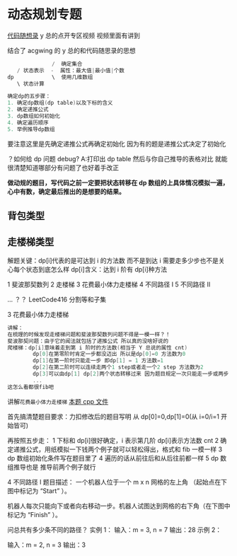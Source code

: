 # 动态规划专题

[代码随想录](https://programmercarl.com/%E5%8A%A8%E6%80%81%E8%A7%84%E5%88%92%E7%90%86%E8%AE%BA%E5%9F%BA%E7%A1%80.html#%E7%AE%97%E6%B3%95%E5%85%AC%E5%BC%80%E8%AF%BE)
y 总的点开专区视频 视频里面有讲到

结合了 acgwing 的 y 总的和代码随思录的思想

```cpp
              /  确定集合
   / 状态表示  -  属性：最大值|最小值|个数
dp            \  使用几维数组
   \ 状态计算

确定dp的五步骤：
1. 确定dp数组(dp table)以及下标的含义
2. 确定递推公式
3. dp数组如何初始化
4. 确定遍历顺序
5. 举例推导dp数组
```

要注意这里是先确定递推公式再确定初始化 因为有的题是递推公式决定了初始化

？如何给 dp 问题 debug?
A:打印出 dp table 然后与你自己推导的表格对比 就能很清楚知道哪部分有问题了也好着手改正

**做动规的题目，写代码之前一定要把状态转移在 dp 数组的上具体情况模拟一遍，心中有数，确定最后推出的是想要的结果。**

## 背包类型

## 走楼梯类型

解题关键：dp[i]代表的是可达到 i 的方法数 而不是到达 i 需要走多少步也不是关心每个状态到底怎么样
dp[i]含义：达到 i 阶有 dp[i]种方法

1 斐波那契数列
2 走楼梯
3 花费最小体力走楼梯
4 不同路径 Ⅰ
5 不同路径 Ⅱ

...
？？ LeetCode416 分割等和子集

3 花费最小体力走楼梯

```cpp
讲解：
在梳理的时候发现走楼梯问题和斐波那契数列问题不得是一模一样？！
斐波那契问题：由于它的闻法就包括了递推公式 所以真的没啥好说的
爬楼梯：dp[i]意味着走到第 i 阶时的方法数(相当于 Y 总说的属性 cnt)
        dp[0]在第零阶时肯定一步都没迈出 所以是dp[0]=0 方法数为0
        dp[1]在第一阶时只能走一步 即dp[1] = 1 方法数=1
        dp[2]在第二阶时可以连续走两个1 step或者走一个2 step 方法数为2
        dp[3]可以由dp[1] dp[2]两个状态转移过来 因为题目规定一次只能走一步或两步 dp[3]=dp[1]+dp[2]
        ...
这怎么看都很fib吧
```

讲解`花费最小体力走楼梯`
[本题 cpp 文件](./1_stepAtLeast.cpp)

首先搞清楚题目要求：力扣修改后的题目写明 从 dp[0]=0,dp[1]=0(从 i=0/i=1 开始皆可)

再按照五步走：
1 下标和 dp[i]很好确定，i 表示第几阶 dp[i]表示方法数 cnt
2 确定递推公式，用纸模拟一下钱两个例子就可以轻松得出，格式和 fib 一模一样
3 dp 数组初始化条件写在题目里了
4 遍历的话从前往后和从后往前都一样
5 dp 数组推导也是 推导前两个例子就行

4 不同路径 Ⅰ
题目描述：
一个机器人位于一个 m x n 网格的左上角 （起始点在下图中标记为 “Start” ）。

机器人每次只能向下或者向右移动一步。机器人试图达到网格的右下角（在下图中标记为 “Finish” ）。

问总共有多少条不同的路径？
实例 1：
输入：m = 3, n = 7
输出：28
示例 2：

输入：m = 2, n = 3
输出：3
